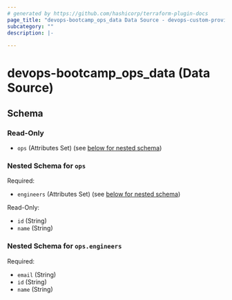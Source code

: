 ```yaml
---
# generated by https://github.com/hashicorp/terraform-plugin-docs
page_title: "devops-bootcamp_ops_data Data Source - devops-custom-provider"
subcategory: ""
description: |-
  
---
```


# devops-bootcamp_ops_data (Data Source)





<!-- schema generated by tfplugindocs -->
## Schema

### Read-Only

- `ops` (Attributes Set) (see [below for nested schema](#nestedatt--ops))

<a id="nestedatt--ops"></a>
### Nested Schema for `ops`

Required:

- `engineers` (Attributes Set) (see [below for nested schema](#nestedatt--ops--engineers))

Read-Only:

- `id` (String)
- `name` (String)

<a id="nestedatt--ops--engineers"></a>
### Nested Schema for `ops.engineers`

Required:

- `email` (String)
- `id` (String)
- `name` (String)


